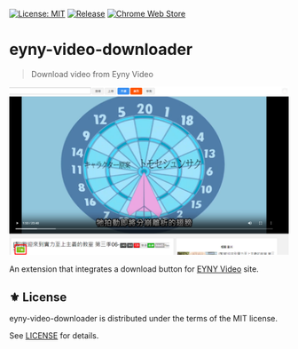 [![License: MIT](https://img.shields.io/badge/License-MIT-green.svg)](https://opensource.org/licenses/MIT)
[![Release](https://img.shields.io/github/tag/jcs-chromews/eyny-video-downloader.svg?label=release&logo=github)](https://github.com/jcs-chromews/eyny-video-downloader/releases/latest)
[![Chrome Web Store](https://img.shields.io/chrome-web-store/stars/emdbkfcpehdgjophcfbodcfnfmlldlfh?logo=google-chrome&logoColor=white)](https://chromewebstore.google.com/detail/browser-statistic/emdbkfcpehdgjophcfbodcfnfmlldlfh)

# eyny-video-downloader
> Download video from Eyny Video

<p align="center">
<img src="./etc/screen.png" />
</p>

An extension that integrates a download button for [EYNY Video][] site.

## ⚜️ License

eyny-video-downloader is distributed under the terms of the MIT license.

See [LICENSE](./LICENSE) for details.


<!-- Links -->

[EYNY Video]: https://video.eyny.com/video
